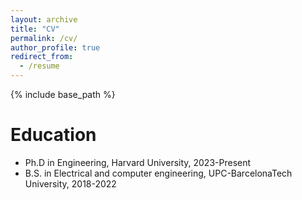 ```yaml
---
layout: archive
title: "CV"
permalink: /cv/
author_profile: true
redirect_from:
  - /resume
---
```


{% include base_path %}

Education
======
* Ph.D in Engineering, Harvard University, 2023-Present
* B.S. in Electrical and computer engineering, UPC-BarcelonaTech University, 2018-2022